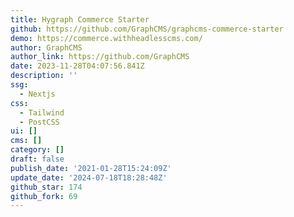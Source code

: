```yaml
---
title: Hygraph Commerce Starter
github: https://github.com/GraphCMS/graphcms-commerce-starter
demo: https://commerce.withheadlesscms.com/
author: GraphCMS
author_link: https://github.com/GraphCMS
date: 2023-11-28T04:07:56.841Z
description: ''
ssg:
  - Nextjs
css:
  - Tailwind
  - PostCSS
ui: []
cms: []
category: []
draft: false
publish_date: '2021-01-28T15:24:09Z'
update_date: '2024-07-18T18:28:48Z'
github_star: 174
github_fork: 69
---
```

